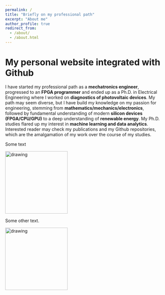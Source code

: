 ```yaml
---
permalink: /
title: "Briefly on my professional path"
excerpt: "About me"
author_profile: true
redirect_from: 
  - /about/
  - /about.html
---
```

My personal website integrated with Github
======


I have started my professional path as a **mechatronics engineer**, progressed to an **FPGA programmer** and ended up as a Ph.D. in Electrical Engineering where I worked on **diagnostics of photovoltaic devices**. My path may seem diverse, but I have build my knowledge on my passion for engineering, stemming from **mathematics/mechanics/electronics**, followed by fundamental understanding of modern **silicon devices (FPGA/CPU/GPU)** to a deep understanding of **renewable energy**. My Ph.D. studies flared up my interest in **machine learning and data analytics**. Interested reader may check my publications and my Github repositories, which are the amalgamation of my work over the course of my studies.


Some text

<img src="drawing.jpg" alt="drawing" width="200"/>

Some other text. 

<img src="drawing.jpg" alt="drawing" style="width:200px;"/>
